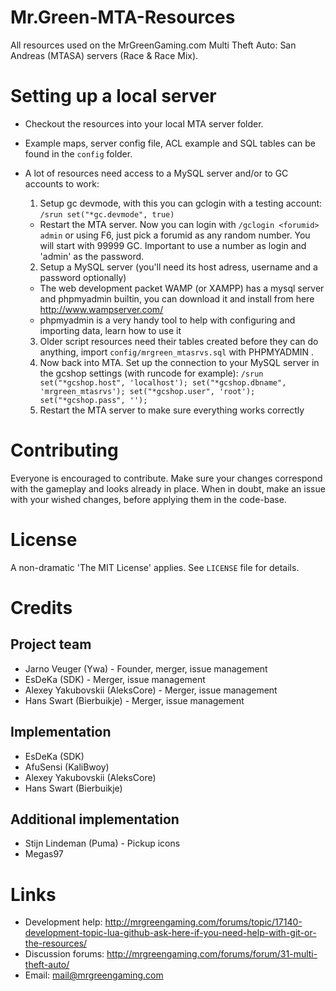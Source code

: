 # Mr.Green-MTA-Resources
All resources used on the MrGreenGaming.com Multi Theft Auto: San Andreas (MTASA) servers (Race &amp; Race Mix).

# Setting up a local server
- Checkout the resources into your local MTA server folder.
- Example maps, server config file, ACL example and SQL tables can be found in the `config` folder.
- A lot of resources need access to a MySQL server and/or to GC accounts to work:

  1. Setup gc devmode, with this you can gclogin with a testing account: `/srun set("*gc.devmode", true)`
    * Restart the MTA server. Now you can login with `/gclogin <forumid> admin` or using F6, just pick a forumid as any random number. 
    You will start with 99999 GC. Important to use a number as login and 'admin' as the password.
  2. Setup a MySQL server (you'll need its host adress, username and a password optionally)
    * The web development packet WAMP (or XAMPP) has a mysql server and phpmyadmin builtin, you can download it and install from here http://www.wampserver.com/
    * phpmyadmin is a very handy tool to help with configuring and importing data, learn how to use it
  3. Older script resources need their tables created before they can do anything, import `config/mrgreen_mtasrvs.sql` with PHPMYADMIN .
  4. Now back into MTA. Set up the connection to your MySQL server in the gcshop settings (with runcode for example): `/srun set("*gcshop.host", 'localhost'); set("*gcshop.dbname", 'mrgreen_mtasrvs'); set("*gcshop.user", 'root'); set("*gcshop.pass", '');`
  5. Restart the MTA server to make sure everything works correctly
	
# Contributing
Everyone is encouraged to contribute. Make sure your changes correspond with the gameplay and looks already in place. When in doubt, make an issue with your wished changes, before applying them in the code-base.

# License
A non-dramatic 'The MIT License' applies. See `LICENSE` file for details.

# Credits
## Project team
* Jarno Veuger (Ywa) - Founder, merger, issue management
* EsDeKa (SDK) - Merger, issue management
* Alexey Yakubovskii (AleksCore) - Merger, issue management
* Hans Swart (Bierbuikje) - Merger, issue management

## Implementation
* EsDeKa (SDK)
* AfuSensi (KaliBwoy)
* Alexey Yakubovskii (AleksCore)
* Hans Swart (Bierbuikje)

## Additional implementation
* Stijn Lindeman (Puma) - Pickup icons
* Megas97

# Links
* Development help: http://mrgreengaming.com/forums/topic/17140-development-topic-lua-github-ask-here-if-you-need-help-with-git-or-the-resources/
* Discussion forums: http://mrgreengaming.com/forums/forum/31-multi-theft-auto/
* Email: mail@mrgreengaming.com

